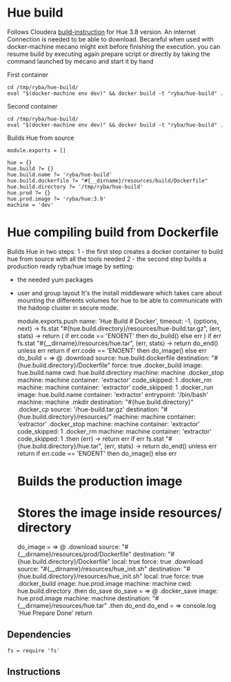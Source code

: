 #  Hue  build

Follows Cloudera   [build-instruction][cloudera-hue] for Hue 3.8 version.
An internet Connection is needed to be able to download.
Becareful when used with docker-machine mecano might exit before finishing
the execution. you can resume build by executing again prepare script or directly
by taking the command launched by mecano and start it by hand

First container
```
cd /tmp/ryba/hue-build/
eval "$(docker-machine env dev)" && docker build -t "ryba/hue-build" .
```

Second container
```
cd /tmp/ryba/hue-build/
eval "$(docker-machine env dev)" && docker build -t "ryba/hue-build" .
```

Builds Hue from source

    module.exports = []

    hue = {}
    hue.build ?= {}
    hue.build.name ?= 'ryba/hue-build'
    hue.build.dockerfile ?= "#{__dirname}/resources/build/Dockerfile"
    hue.build.directory ?= '/tmp/ryba/hue-build'
    hue.prod ?= {}
    hue.prod.image ?= 'ryba/hue:3.9'
    machine = 'dev'

# Hue compiling build from Dockerfile

Builds Hue in two steps:
1 - the first step creates a docker container to build hue from source with all the tools needed
2 - the second step builds a production ready ryba/hue image by setting:
  * the needed yum packages
  * user and group layout
It's the install middleware which takes care about mounting the differents volumes
for hue to be able to communicate with the hadoop cluster in secure mode.



    module.exports.push name: 'Hue Build # Docker', timeout: -1, (options, next) ->
      fs.stat "#{hue.build.directory}/resources/hue-build.tar.gz", (err, stats) ->
        return ( if err.code == 'ENOENT' then do_build() else err ) if err
        fs.stat "#{__dirname}/resources/hue.tar", (err, stats) ->
            return do_end() unless  err
            return if err.code == 'ENOENT' then do_image() else err
      do_build = =>
        @
        .download
          source: hue.build.dockerfile
          destination: "#{hue.build.directory}/Dockerfile"
          force: true
        .docker_build
          image: hue.build.name
          cwd: hue.build.directory
          machine: machine
        .docker_stop
          machine: machine
          container: 'extractor'
          code_skipped: 1
        .docker_rm
          machine: machine
          container: 'extractor'
          code_skipped: 1
        .docker_run
          image: hue.build.name
          container: 'extractor'
          entrypoint: '/bin/bash'
          machine: machine
        .mkdir
          destination: "#{hue.build.directory}"
        .docker_cp
          source: '/hue-build.tar.gz'
          destination: "#{hue.build.directory}/resources/"
          machine: machine
          container: 'extractor'
        .docker_stop
          machine: machine
          container: 'extractor'
          code_skipped: 1
        .docker_rm
          machine: machine
          container: 'extractor'
          code_skipped: 1
        .then (err) ->
          return err if err
          fs.stat "#{hue.build.directory}/hue.tar", (err, stats) ->
            return do_end() unless  err
            return if err.code == 'ENOENT' then do_image() else err
      # Builds the production image
      # Stores the image inside resources/ directory
      do_image = =>
        @
        .download
          source: "#{__dirname}/resources/prod/Dockerfile"
          destination: "#{hue.build.directory}/Dockerfile"
          local: true
          force: true
        .download
          source: "#{__dirname}/resources/hue_init.sh"
          destination: "#{hue.build.directory}/resources/hue_init.sh"
          local: true
          force: true
        .docker_build
          image: hue.prod.image
          machine: machine
          cwd: hue.build.directory
        .then do_save
      do_save = =>
        @
        .docker_save
          image: hue.prod.image
          machine: machine
          destination: "#{__dirname}/resources/hue.tar"
        .then do_end
      do_end = =>
        console.log 'Hue Prepare Done'
        return

## Dependencies

    fs = require 'fs'

## Instructions

[cloudera-hue]:(https://github.com/cloudera/hue#development-prerequisites)
